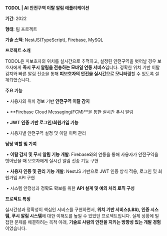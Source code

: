 **TODOL | AI 안전구역 이탈 알림 애플리케이션**

**기간**: 2022

**형태**: 팀 프로젝트

**기술 스택**: NestJS(TypeScript), Firebase, MySQL

**프로젝트 소개**

TODOL은 피보호자의 위치를 실시간으로 추적하고, 설정된 안전구역을 벗어날 경우 보호자에게 **즉시 푸시 알림을 전송하는 모바일 연동 서비스**입니다.
정확한 위치 기반 이탈 감지와 빠른 알림 전송을 통해 **피보호자의 안전을 실시간으로 모니터링**할 수 있도록 설계되었습니다.

**주요 기능**

​	•	사용자의 위치 정보 기반 **안전구역 이탈 감지**

​	•	**Firebase Cloud Messaging(FCM)**을 통한 실시간 푸시 알림

​	•	**JWT 인증 기반 로그인/회원가입 기능**

​	•	사용자별 안전구역 설정 및 이탈 이력 관리

**담당 역할 및 기여**

​	•	**이탈 감지 및 푸시 알림 기능 개발**: Firebase와의 연동을 통해 사용자가 안전구역을 벗어났을 때 보호자에게 실시간 알림 전송 기능 구현

​	•	**사용자 인증 및 관리 기능 개발**: NestJS 기반으로 JWT 인증 방식 적용, 로그인 및 회원가입 API 구현

​	•	시스템 안정성과 정확도 확보를 위한 **API 설계 및 예외 처리 로직 구성**

**프로젝트 특징**

실시간성과 정확성이 핵심인 서비스를 구현하면서, **위치 기반 서비스(LBS), 인증 시스템, 푸시 알림 시스템**에 대한 이해도를 높일 수 있었던 프로젝트입니다.
실제 상황에 밀접한 문제를 해결하려는 목적 아래, **기술로 사람의 안전을 지키는 방향성 있는 개발 경험**이었습니다.
